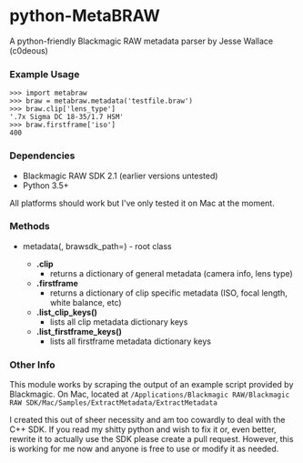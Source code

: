 # python-MetaBRAW
A python-friendly Blackmagic RAW metadata parser
by Jesse Wallace (c0deous)

### Example Usage
```
>>> import metabraw
>>> braw = metabraw.metadata('testfile.braw')
>>> braw.clip['lens_type']
'.7x Sigma DC 18-35/1.7 HSM'
>>> braw.firstframe['iso']
400
```

### Dependencies
* Blackmagic RAW SDK 2.1 (earlier versions untested)
* Python 3.5+

All platforms should work but I've only tested it on Mac at the moment.

### Methods

* metadata(<BRAW File Path>, brawsdk_path=<optional>) - root class
  * **.clip**
    * returns a dictionary of general metadata (camera info, lens type)
  * **.firstframe**
    * returns a dictionary of clip specific metadata (ISO, focal length, white balance, etc)
  * **.list_clip_keys()**
    * lists all clip metadata dictionary keys
  * **.list_firstframe_keys()**
    * lists all firstframe metadata dictionary keys

### Other Info

This module works by scraping the output of an example script provided by Blackmagic. On Mac, located at ```/Applications/Blackmagic RAW/Blackmagic RAW SDK/Mac/Samples/ExtractMetadata/ExtractMetadata```

I created this out of sheer necessity and am too cowardly to deal with the C++ SDK. If you read my shitty python and wish to fix it or, even better, rewrite it to actually use the SDK please create a pull request. However, this is working for me now and anyone is free to use or modify it as needed.
